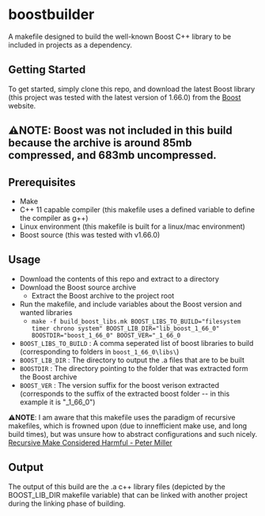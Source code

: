 # boostbuilder

A makefile designed to build the well-known Boost C++ library to be included in projects as a dependency.

## Getting Started
To get started, simply clone this repo, and download the latest Boost library (this project was tested with the latest version of 1.66.0) from the [Boost](http://www.boost.org/users/history/version_1_66_0.html) website.


:warning:**NOTE**: Boost was not included in this build because the archive is around 85mb compressed, and 683mb uncompressed.
----

## Prerequisites

* Make
* C++ 11 capable compiler (this makefile uses a defined variable to define the compiler as g++)
* Linux environment (this makefile is built for a linux/mac environment)
* Boost source (this was tested with v1.66.0)

## Usage

* Download the contents of this repo and extract to a directory
* Download the Boost source archive
  * Extract the Boost archive to the project root
* Run the makefile, and include variables about the Boost version and wanted libraries
  * ``make -f build_boost_libs.mk BOOST_LIBS_TO_BUILD="filesystem timer chrono system" BOOST_LIB_DIR="lib_boost_1_66_0" BOOSTDIR="boost_1_66_0" BOOST_VER="_1_66_0``
* ``BOOST_LIBS_TO_BUILD`` : A comma seperated list of boost libraries to build (corresponding to folders in ``boost_1_66_0\libs\``)
* ``BOOST_LIB_DIR`` : The directory to output the .a files that are to be built
* ``BOOSTDIR`` : The directory pointing to the folder that was extracted form the Boost archive
* ``BOOST_VER`` : The version suffix for the boost verison extracted (corresponds to the suffix of the extracted boost folder -- in this example it is "_1_66_0")

:warning:**NOTE**: I am aware that this makefile uses the paradigm of recursive makefiles, which is frowned upon (due to innefficient make use, and long build times), but was unsure how to abstract configurations and such nicely. [Recursive Make Considered Harmful - Peter Miller](http://aegis.sourceforge.net/auug97.pdf)

## Output
The output of this build are the .a c++ library files (depicted by the BOOST_LIB_DIR makefile variable) that can be linked with another project during the linking phase of building.
